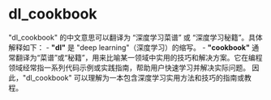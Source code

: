 # dl_cookbook
"dl_cookbook" 的中文意思可以翻译为 “深度学习菜谱” 或 “深度学习秘籍”。具体解释如下：  - **"dl"** 是 "deep learning"（深度学习）的缩写。 - **"cookbook"** 通常翻译为“菜谱”或“秘籍”，用来比喻某一领域中实用的技巧和解决方案。它在编程领域经常指一系列代码示例或实践指南，帮助用户快速学习并解决实际问题。  因此，"dl_cookbook" 可以理解为一本包含深度学习实用方法和技巧的指南或教程。
